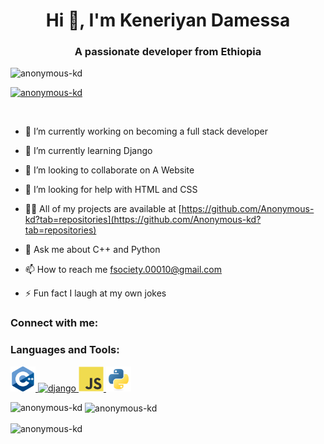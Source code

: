 <h1 align="center">Hi 👋, I'm Keneriyan Damessa</h1>
<h3 align="center">A passionate developer from Ethiopia</h3>

<p align="left"> <img src="https://komarev.com/ghpvc/?username=anonymous-kd&label=Profile%20views&color=0e75b6&style=flat" alt="anonymous-kd" /> </p>

<p align="left"> <a href="https://github.com/ryo-ma/github-profile-trophy"><img src="https://github-profile-trophy.vercel.app/?username=anonymous-kd" alt="anonymous-kd" /></a> </p>

<p align="left"> <a href="https://twitter.com/" target="blank"><img src="https://img.shields.io/twitter/follow/?logo=twitter&style=for-the-badge" alt="" /></a> </p>

- 🔭 I’m currently working on becoming a full stack developer

- 🌱 I’m currently learning Django

- 👯 I’m looking to collaborate on A Website

- 🤝 I’m looking for help with HTML and CSS

- 👨‍💻 All of my projects are available at [https://github.com/Anonymous-kd?tab=repositories](https://github.com/Anonymous-kd?tab=repositories)

- 💬 Ask me about C++ and Python

- 📫 How to reach me fsociety.00010@gmail.com

- ⚡️ Fun fact I laugh at my own jokes

<h3 align="left">Connect with me:</h3>
<p align="left">
</p>

<h3 align="left">Languages and Tools:</h3>
<p align="left"> <a href="https://www.w3schools.com/cpp/" target="_blank" rel="noreferrer"> <img src="https://raw.githubusercontent.com/devicons/devicon/master/icons/cplusplus/cplusplus-original.svg" alt="cplusplus" width="40" height="40"/> </a> <a href="https://www.djangoproject.com/" target="_blank" rel="noreferrer"> <img src="https://cdn.worldvectorlogo.com/logos/django.svg" alt="django" width="40" height="40"/> </a> <a href="https://developer.mozilla.org/en-US/docs/Web/JavaScript" target="_blank" rel="noreferrer"> <img src="https://raw.githubusercontent.com/devicons/devicon/master/icons/javascript/javascript-original.svg" alt="javascript" width="40" height="40"/> </a> <a href="https://www.python.org" target="_blank" rel="noreferrer"> <img src="https://raw.githubusercontent.com/devicons/devicon/master/icons/python/python-original.svg" alt="python" width="40" height="40"/> </a> </p>

<p><img align="left" src="https://github-readme-stats.vercel.app/api/top-langs?username=anonymous-kd&show_icons=true&locale=en&layout=compact" alt="anonymous-kd" /></p>

<p>&nbsp;<img align="center" src="https://github-readme-stats.vercel.app/api?username=anonymous-kd&show_icons=true&locale=en" alt="anonymous-kd" /></p>

<p><img align="center" src="https://github-readme-streak-stats.herokuapp.com/?user=anonymous-kd&" alt="anonymous-kd" /></p>

